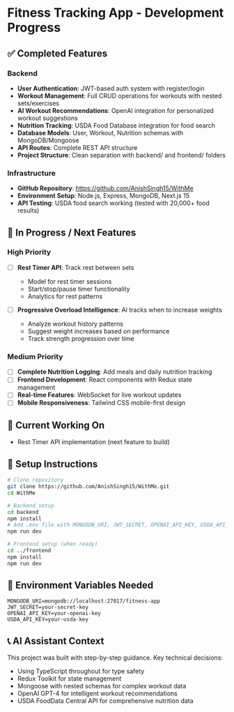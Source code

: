# Fitness Tracking App - Development Progress

## ✅ Completed Features

### Backend
- **User Authentication**: JWT-based auth system with register/login
- **Workout Management**: Full CRUD operations for workouts with nested sets/exercises
- **AI Workout Recommendations**: OpenAI integration for personalized workout suggestions
- **Nutrition Tracking**: USDA Food Database integration for food search
- **Database Models**: User, Workout, Nutrition schemas with MongoDB/Mongoose
- **API Routes**: Complete REST API structure
- **Project Structure**: Clean separation with backend/ and frontend/ folders

### Infrastructure
- **GitHub Repository**: https://github.com/AnishSingh15/WithMe
- **Environment Setup**: Node.js, Express, MongoDB, Next.js 15
- **API Testing**: USDA food search working (tested with 20,000+ food results)

## 🚧 In Progress / Next Features

### High Priority
- [ ] **Rest Timer API**: Track rest between sets
  - Model for rest timer sessions
  - Start/stop/pause timer functionality
  - Analytics for rest patterns
  
- [ ] **Progressive Overload Intelligence**: AI tracks when to increase weights
  - Analyze workout history patterns
  - Suggest weight increases based on performance
  - Track strength progression over time

### Medium Priority
- [ ] **Complete Nutrition Logging**: Add meals and daily nutrition tracking
- [ ] **Frontend Development**: React components with Redux state management
- [ ] **Real-time Features**: WebSocket for live workout updates
- [ ] **Mobile Responsiveness**: Tailwind CSS mobile-first design

## 📝 Current Working On
- Rest Timer API implementation (next feature to build)

## 🔧 Setup Instructions
```bash
# Clone repository
git clone https://github.com/AnishSingh15/WithMe.git
cd WithMe

# Backend setup
cd backend
npm install
# Add .env file with MONGODB_URI, JWT_SECRET, OPENAI_API_KEY, USDA_API_KEY
npm run dev

# Frontend setup (when ready)
cd ../frontend  
npm install
npm run dev
```

## 🔑 Environment Variables Needed
```
MONGODB_URI=mongodb://localhost:27017/fitness-app
JWT_SECRET=your-secret-key
OPENAI_API_KEY=your-openai-key
USDA_API_KEY=your-usda-key
```

## 📞 AI Assistant Context
This project was built with step-by-step guidance. Key technical decisions:
- Using TypeScript throughout for type safety
- Redux Toolkit for state management
- Mongoose with nested schemas for complex workout data
- OpenAI GPT-4 for intelligent workout recommendations
- USDA FoodData Central API for comprehensive nutrition data
